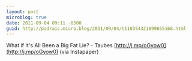 ```yaml
---
layout: post
microblog: true
date: 2011-09-04 09:11 -0500
guid: http://padraic.micro.blog/2011/09/04/t110354321899655168.html
---
```

What if It's All Been a Big Fat Lie? - Taubes [http://j.mp/oGyow0](http://j.mp/oGyow0) (via Instapaper)
